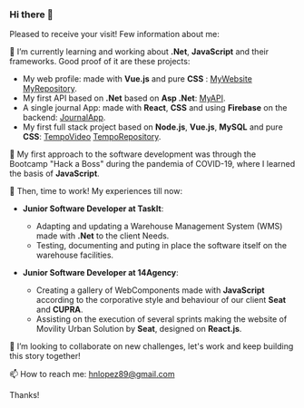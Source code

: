 ### Hi there 👋

Pleased to receive your visit! Few information about me:

🌱 I’m currently learning and working about **.Net**, **JavaScript** and their frameworks. Good proof of it are these projects:
- My web profile: made with **Vue.js** and pure **CSS** : [MyWebsite](https://hugotechandtravel.netlify.app/) [MyRepository](https://github.com/hnlopez89/profile).
- My first API based on **.Net** based on **Asp .Net**: [MyAPI](http://www.tasklisthnlopez.somee.com/swagger/index.html).
- A single journal App: made with **React**, **CSS** and using **Firebase** on the backend: [JournalApp](https://github.com/hnlopez89/JournalApp).
- My first full stack project based on **Node.js**, **Vue.js**, **MySQL** and pure **CSS**:  [TempoVideo](https://www.youtube.com/watch?v=aOm7oJw7CuY) [TempoRepository](https://github.com/hnlopez89/proyecto).

📔 My first approach to the software development was through the Bootcamp "Hack a Boss" during the pandemia of COVID-19, where I learned the basis of **JavaScript**.

👷 Then, time to work! My experiences till now:
- **Junior Software Developer at TaskIt**:
  - Adapting and updating a Warehouse Management System (WMS) made with **.Net** to the client Needs.
  - Testing, documenting and puting in place the software itself on the warehouse facilities.

- **Junior Software Developer at 14Agency**:
  - Creating a gallery of WebComponents made with **JavaScript** according to the corporative style and behaviour of our client **Seat** and **CUPRA**.
  - Assisting on the execution of several sprints making the website of Movility Urban Solution by **Seat**, designed on **React.js**.

👯 I’m looking to collaborate on new challenges, let's work and keep building this story together!

📫 How to reach me: hnlopez89@gmail.com

Thanks!
